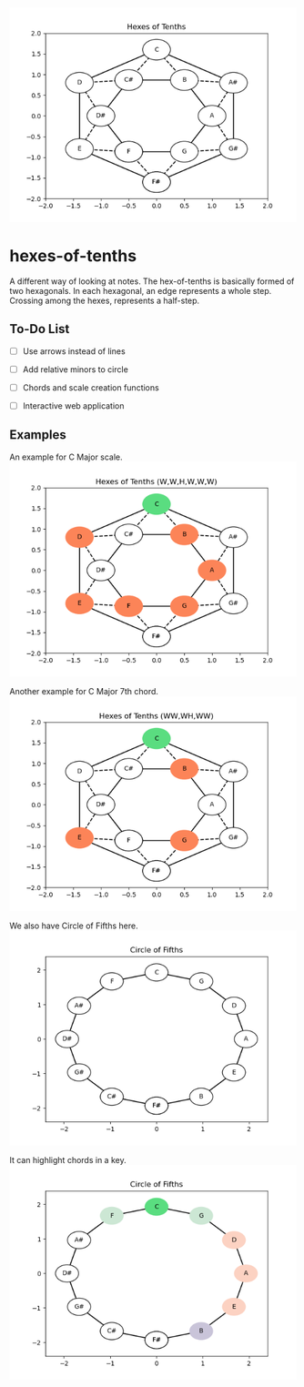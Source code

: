 <p align="center">
  <img src="/img/hex.png" width="540">
</p>

# hexes-of-tenths

A different way of looking at notes. The hex-of-tenths is basically formed of two hexagonals. In each hexagonal, an edge represents a whole step. Crossing among the hexes, represents a half-step.

## To-Do List
- [ ] Use arrows instead of lines 
- [ ] Add relative minors to circle
- [ ] Chords and scale creation functions
- [ ] Interactive web application


## Examples
An example for C Major scale.
![CMajor](https://github.com/erhant/hexes-of-tenths/blob/main/img/CMajor.png?raw=true)

Another example for C Major 7th chord.
![CMaj7](https://github.com/erhant/hexes-of-tenths/blob/main/img/Cmaj7.png?raw=true)

We also have Circle of Fifths here.
![Circle](https://github.com/erhant/hexes-of-tenths/blob/main/img/circle.png?raw=true)

It can highlight chords in a key.
![CircleC](https://github.com/erhant/hexes-of-tenths/blob/main/img/circleC.png?raw=true)